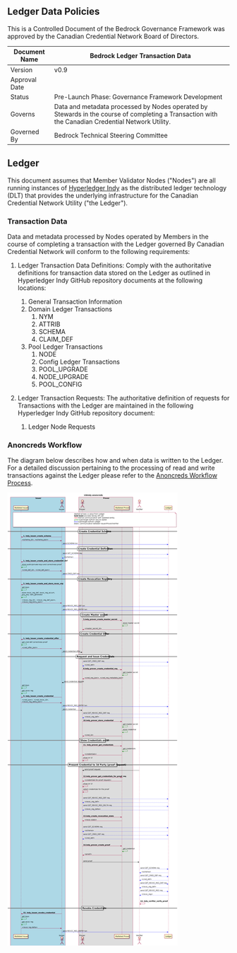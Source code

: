 ## Ledger Data Policies

This is a Controlled Document of the Bedrock Governance Framework was approved by the Canadian Credential Network Board of Directors.

| Document Name |Bedrock Ledger Transaction Data |
| --- | --- |
| Version | v0.9 |
| Approval Date | |
| Status | Pre-Launch Phase: Governance Framework Development |
| Governs | Data and metadata processed by Nodes operated by Stewards in the course of completing a Transaction with the Canadian Credential Network Utility. |
| Governed By | Bedrock Technical Steering Committee |


## Ledger
This document assumes that Member Validator Nodes ("Nodes") are all running instances of [Hyperledger Indy](https://github.com/hyperledger/indy-sdk) as the distributed ledger technology (DLT) that provides the underlying infrastructure for the Canadian Credential Network Utility ("the Ledger").

### Transaction Data
Data and metadata processed by Nodes operated by Members in the course of completing a transaction with the Ledger governed By Canadian Credential Network will conform to the following requirements:

1. Ledger Transaction Data Definitions: Comply with the authoritative definitions for transaction data stored on the Ledger as outlined in Hyperledger Indy GitHub repository documents at the following locations:
    1. General Transaction Information
    2. Domain Ledger Transactions
        1. NYM
        1. ATTRIB
        1. SCHEMA
        1. CLAIM_DEF
    3. Pool Ledger Transactions
        1. NODE
        1. Config Ledger Transactions
        1. POOL_UPGRADE
        1. NODE_UPGRADE
        1. POOL_CONFIG

2. Ledger Transaction Requests: The authoritative definition of requests for Transactions with the Ledger are maintained in the following Hyperledger Indy GitHub repository document:
    1. Ledger Node Requests

### Anoncreds Workflow
The diagram below describes how and when data is written to the Ledger. For a detailed discussion pertaining to the processing of read and write transactions against the Ledger please refer to the [Anoncreds Workflow Process](https://github.com/hyperledger/indy-sdk/tree/master/docs/design/002-anoncreds#anoncreds-workflow).

![anocreds-workflow](../img/anoncreds-workflow.png)
